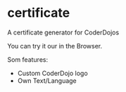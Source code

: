 # certificate
A certificate generator for CoderDojos

You can try it our in the Browser.

Som features:
- Custom CoderDojo logo
- Own Text/Language
